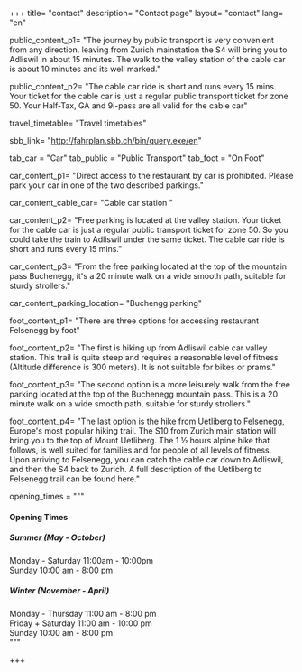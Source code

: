 +++
title= "contact"
description= "Contact page"
layout= "contact"
lang= "en"

public_content_p1= "The journey by public transport is very convenient from any direction. leaving from Zurich mainstation the S4 will bring you to Adliswil in about 15 minutes. The walk to the valley station of the cable car is about 10 minutes and its well marked."

public_content_p2= "The cable car ride is short and runs every 15 mins. Your ticket for the cable car is just a regular public transport ticket for zone 50. Your Half-Tax, GA and 9i-pass are all valid for the cable car"

travel_timetable= "Travel timetables"

sbb_link= "http://fahrplan.sbb.ch/bin/query.exe/en"

tab_car = "Car"
tab_public = "Public Transport"
tab_foot = "On Foot"

car_content_p1= "Direct access to the restaurant by car is prohibited. Please park your car in one of the two described parkings."

car_content_cable_car= "Cable car station "

car_content_p2= "Free parking is located at the valley station. Your ticket for the cable car is just a regular public transport ticket for zone 50. So you could take the train to Adliswil under the same ticket. The cable car ride is short and runs every 15 mins."

car_content_p3= "From the free parking located at the top of the mountain pass Buchenegg, it's a 20 minute walk on a wide smooth path, suitable for sturdy strollers."

car_content_parking_location= "Buchengg parking"

foot_content_p1= "There are three options for accessing restaurant Felsenegg by foot" 

foot_content_p2= "The first is hiking up from Adliswil cable car valley station. This trail is quite steep and requires a reasonable level of fitness (Altitude difference is 300 meters). It is not suitable for bikes or prams."

foot_content_p3= "The second option is a more leisurely walk from the free parking located at the top of the Buchenegg mountain pass. This is a 20 minute walk on a wide smooth path, suitable for sturdy strollers." 

foot_content_p4= "The last option is the hike from Uetliberg to Felsenegg, Europe's most popular hiking trail. The S10 from Zurich main station will bring you to the top of Mount Uetliberg. The 1 ½ hours alpine hike that follows, is well suited for families and for people of all levels of fitness. Upon arriving to Felsenegg, you can catch the cable car down to Adliswil, and then the S4 back to Zurich. A full description of the Uetliberg to Felsenegg trail can be found here."

opening_times = """

#### Opening Times

##### Summer (May - October)
Monday - Saturday  11:00am - 10:00pm  
Sunday 10:00 am - 8:00 pm    

##### Winter (November - April)
Monday - Thursday	11:00 am - 8:00 pm  
Friday + Saturday	11:00 am - 10:00 pm   
Sunday	10:00 am - 8:00 pm   
"""


+++